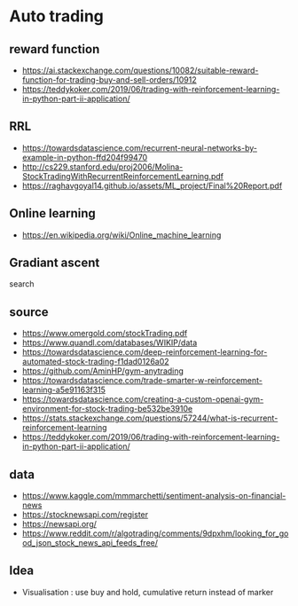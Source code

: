# Auto trading

## reward function
- https://ai.stackexchange.com/questions/10082/suitable-reward-function-for-trading-buy-and-sell-orders/10912
- https://teddykoker.com/2019/06/trading-with-reinforcement-learning-in-python-part-ii-application/

## RRL
- https://towardsdatascience.com/recurrent-neural-networks-by-example-in-python-ffd204f99470
- http://cs229.stanford.edu/proj2006/Molina-StockTradingWithRecurrentReinforcementLearning.pdf
- https://raghavgoyal14.github.io/assets/ML_project/Final%20Report.pdf

## Online learning
- https://en.wikipedia.org/wiki/Online_machine_learning

## Gradiant ascent
search


## source
- https://www.omergold.com/stockTrading.pdf
- https://www.quandl.com/databases/WIKIP/data
- https://towardsdatascience.com/deep-reinforcement-learning-for-automated-stock-trading-f1dad0126a02
- https://github.com/AminHP/gym-anytrading
- https://towardsdatascience.com/trade-smarter-w-reinforcement-learning-a5e91163f315
- https://towardsdatascience.com/creating-a-custom-openai-gym-environment-for-stock-trading-be532be3910e
- https://stats.stackexchange.com/questions/57244/what-is-recurrent-reinforcement-learning
- https://teddykoker.com/2019/06/trading-with-reinforcement-learning-in-python-part-ii-application/


## data
- https://www.kaggle.com/mmmarchetti/sentiment-analysis-on-financial-news
- https://stocknewsapi.com/register
- https://newsapi.org/
- https://www.reddit.com/r/algotrading/comments/9dpxhm/looking_for_good_json_stock_news_api_feeds_free/

## Idea
- Visualisation : use buy and hold, cumulative return instead of marker